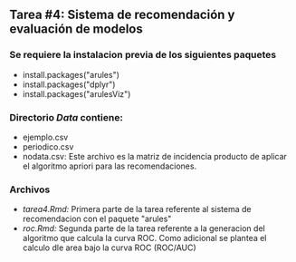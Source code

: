 ## Tarea #4: Sistema de recomendación y evaluación de modelos

### Se requiere la instalacion previa de los siguientes paquetes
- install.packages("arules")
- install.packages("dplyr")
- install.packages("arulesViz")

### Directorio _Data_ contiene:
- ejemplo.csv 
- periodico.csv
- nodata.csv: Este archivo es la matriz de incidencia producto de aplicar el algoritmo apriori para las recomendaciones.

### Archivos
- *tarea4.Rmd:* Primera parte de la tarea referente al sistema de recomendacion con el paquete "arules"
- *roc.Rmd:* Segunda parte de la tarea referente a la generacion del algoritmo que calcula la curva ROC.
Como adicional se plantea el calculo dle area bajo la curva ROC (ROC/AUC)



